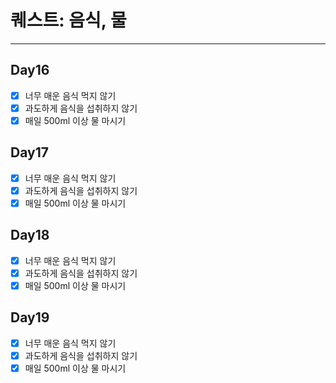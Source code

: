 # 퀘스트: 음식, 물
--- 
## Day16
- [x] 너무 매운 음식 먹지 않기 
- [x] 과도하게 음식을 섭취하지 않기 
- [x] 매일 500ml 이상 물 마시기 
## Day17
- [x] 너무 매운 음식 먹지 않기 
- [x] 과도하게 음식을 섭취하지 않기 
- [x] 매일 500ml 이상 물 마시기 
## Day18
- [x] 너무 매운 음식 먹지 않기 
- [x] 과도하게 음식을 섭취하지 않기 
- [x] 매일 500ml 이상 물 마시기 
## Day19
- [x] 너무 매운 음식 먹지 않기 
- [x] 과도하게 음식을 섭취하지 않기 
- [x] 매일 500ml 이상 물 마시기 
